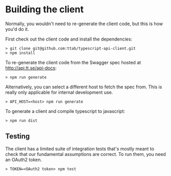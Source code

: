 # Building the client

Normally, you wouldn't need to re-generate the client code, but this
is how you'd do it.

First check out the client code and install the dependencies:

    > git clone git@github.com:ttab/typescript-api-client.git
    > npm install

To re-generate the client code from the Swagger spec hosted at
http://api.tt.se/api-docs:

    > npm run generate

Alternatively, you can select a different host to fetch the spec
from. This is really only applicable for internal development use.

    > API_HOST=<host> npm run generate

To generate a client and compile typescript to javascript:

    > npm run dist

## Testing

The client has a limited suite of integration tests that's mostly
meant to check that our fundamental assumptions are correct. To run
them, you need an OAuth2 token.

    > TOKEN=<OAuth2 token> npm test
